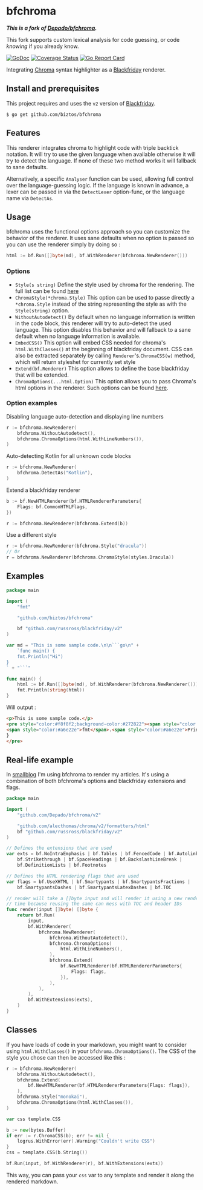 # bfchroma

__*This is a fork of [Depado/bfchroma](https://github.com/Depado/bfchroma).*__

This fork supports custom lexical analysis for code guessing, or code
*knowing* if you already know.

[![GoDoc][docbadge]][doc] [![Coverage Status][covbadge]][cov]
[![Go Report Card][rptcdbadge]][rptcd]

[docbadge]: https://pkg.go.dev/badge/github.com/biztos/bfchroma.svg
[doc]: https://pkg.go.dev/github.com/biztos/bfchroma
[covbadge]: https://coveralls.io/repos/github/biztos/bfchroma/badge.svg
[cov]: https://coveralls.io/github/biztos/bfchroma
[rptcd]: https://goreportcard.com/report/github.com/biztos/bfchroma
[rptcdbadge]: https://goreportcard.com/badge/github.com/biztos/bfchroma


Integrating [Chroma](https://github.com/alecthomas/chroma) syntax highlighter as
a [Blackfriday](https://github.com/russross/blackfriday) renderer.

## Install and prerequisites

This project requires and uses the `v2` version of
[Blackfriday](https://github.com/russross/blackfriday/tree/v2).

```
$ go get github.com/biztos/bfchroma
```

## Features

This renderer integrates chroma to highlight code with triple backtick notation.
It will try to use the given language when available otherwise it will try to
detect the language. If none of these two method works it will fallback to sane
defaults.

Alternatively, a specific `Analyser` function can be used, allowing full control
over the language-guessing logic.  If the language is known in advance, a lexer
can be passed in via the `DetectLexer` option-func, or the language name via
`DetectAs`.

## Usage

bfchroma uses the functional options approach so you can customize the behavior
of the renderer. It uses sane defaults when no option is passed so you can use
the renderer simply by doing so :

```go
html := bf.Run([]byte(md), bf.WithRenderer(bfchroma.NewRenderer()))
```

### Options

- `Style(s string)`
Define the style used by chroma for the rendering. The full list can be found [here](https://github.com/alecthomas/chroma/tree/master/styles)
- `ChromaStyle(*chroma.Style)`
This option can be used to passe directly a `*chroma.Style` instead of the
string representing the style as with the `Style(string)` option.
- `WithoutAutodetect()`
By default when no language information is written in the code block, this
renderer will try to auto-detect the used language. This option disables
this behavior and will fallback to a sane default when no language
information is available.
- `EmbedCSS()`
This option will embed CSS needed for chroma's `html.WithClasses()` at the beginning of blackfriday document.
CSS can also be extracted separately by calling `Renderer`'s.`ChromaCSS(w)` method, which will return styleshet for currently set style
- `Extend(bf.Renderer)`
This option allows to define the base blackfriday that will be extended.
- `ChromaOptions(...html.Option)`
This option allows you to pass Chroma's html options in the renderer. Such
options can be found [here](https://github.com/alecthomas/chroma#the-html-formatter).

### Option examples

Disabling language auto-detection and displaying line numbers

```go
r := bfchroma.NewRenderer(
	bfchroma.WithoutAutodetect(),
	bfchroma.ChromaOptions(html.WithLineNumbers()),
)
```

Auto-detecting Kotlin for all unknown code blocks

```go
r := bfchroma.NewRenderer(
	bfchroma.DetectAs("Kotlin"),
)
```

Extend a blackfriday renderer

```go
b := bf.NewHTMLRenderer(bf.HTMLRendererParameters{
	Flags: bf.CommonHTMLFlags,
})

r := bfchroma.NewRenderer(bfchroma.Extend(b))
```

Use a different style

```go
r := bfchroma.NewRenderer(bfchroma.Style("dracula"))
// Or
r = bfchroma.NewRenderer(bfchroma.ChromaStyle(styles.Dracula))
```



## Examples

```go
package main

import (
	"fmt"

	"github.com/biztos/bfchroma"

	bf "github.com/russross/blackfriday/v2"
)

var md = "This is some sample code.\n\n```go\n" +
	`func main() {
	fmt.Println("Hi")
}
` + "```"

func main() {
	html := bf.Run([]byte(md), bf.WithRenderer(bfchroma.NewRenderer()))
	fmt.Println(string(html))
}
```


Will output :

```html
<p>This is some sample code.</p>
<pre style="color:#f8f8f2;background-color:#272822"><span style="color:#66d9ef">func</span> <span style="color:#a6e22e">main</span>() {
<span style="color:#a6e22e">fmt</span>.<span style="color:#a6e22e">Println</span>(<span style="color:#e6db74">&#34;Hi&#34;</span>)
}
</pre>
```

## Real-life example

In [smallblog](https://github.com/Depado/smallblog) I'm using bfchroma to render
my articles. It's using a combination of both bfchroma's options and blackfriday
extensions and flags.

```go
package main

import (
	"github.com/Depado/bfchroma/v2"

	"github.com/alecthomas/chroma/v2/formatters/html"
	bf "github.com/russross/blackfriday/v2"
)

// Defines the extensions that are used
var exts = bf.NoIntraEmphasis | bf.Tables | bf.FencedCode | bf.Autolink |
	bf.Strikethrough | bf.SpaceHeadings | bf.BackslashLineBreak |
	bf.DefinitionLists | bf.Footnotes

// Defines the HTML rendering flags that are used
var flags = bf.UseXHTML | bf.Smartypants | bf.SmartypantsFractions |
	bf.SmartypantsDashes | bf.SmartypantsLatexDashes | bf.TOC

// render will take a []byte input and will render it using a new renderer each
// time because reusing the same can mess with TOC and header IDs
func render(input []byte) []byte {
	return bf.Run(
		input,
		bf.WithRenderer(
			bfchroma.NewRenderer(
				bfchroma.WithoutAutodetect(),
				bfchroma.ChromaOptions(
					html.WithLineNumbers(),
				),
				bfchroma.Extend(
					bf.NewHTMLRenderer(bf.HTMLRendererParameters{
						Flags: flags,
					}),
				),
			),
		),
		bf.WithExtensions(exts),
	)
}
```

## Classes

If you have loads of code in your markdown, you might want to consider using
`html.WithClasses()` in your `bfchroma.ChromaOptions()`. The CSS of the style
you chose can then be accessed like this :

```go
r := bfchroma.NewRenderer(
	bfchroma.WithoutAutodetect(),
	bfchroma.Extend(
		bf.NewHTMLRenderer(bf.HTMLRendererParameters{Flags: flags}),
	),
	bfchroma.Style("monokai"),
	bfchroma.ChromaOptions(html.WithClasses()),
)

var css template.CSS

b := new(bytes.Buffer)
if err := r.ChromaCSS(b); err != nil {
	logrus.WithError(err).Warning("Couldn't write CSS")
}
css = template.CSS(b.String())

bf.Run(input, bf.WithRenderer(r), bf.WithExtensions(exts))
```

This way, you can pass your `css` var to any template and render it along the
rendered markdown.
